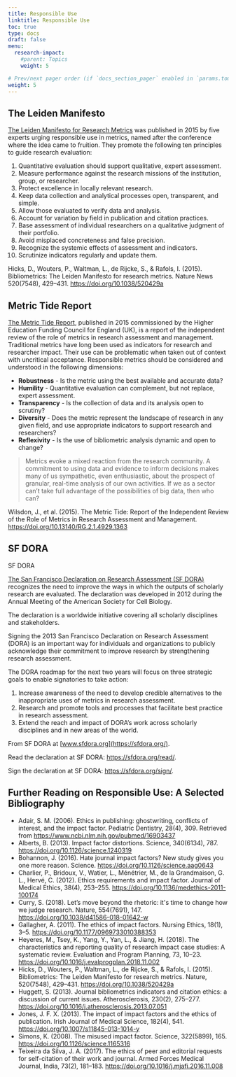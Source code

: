 ```yaml
---
title: Responsible Use
linktitle: Responsible Use
toc: true
type: docs
draft: false
menu:
  research-impact:
    #parent: Topics
    weight: 5

# Prev/next pager order (if `docs_section_pager` enabled in `params.toml`)
weight: 5
---
```

## The Leiden Manifesto
[The Leiden Manifesto for Research Metrics](http://www.leidenmanifesto.org/) was published in 2015 by five experts urging responsible use in metrics, named after the conference where the idea came to fruition. They promote the following ten principles to guide research evaluation:

1. Quantitative evaluation should support qualitative, expert assessment.
2. Measure performance against the research missions of the institution, group, or researcher.
3. Protect excellence in locally relevant research.
4. Keep data collection and analytical processes open, transparent, and simple.
5. Allow those evaluated to verify data and analysis.
6. Account for variation by field in publication and citation practices.
7. Base assessment of individual researchers on a qualitative judgment of their portfolio.
9. Avoid misplaced concreteness and false precision.
10. Recognize the systemic effects of assessment and indicators.
11. Scrutinize indicators regularly and update them.

Hicks, D., Wouters, P., Waltman, L., de Rijcke, S., & Rafols, I. (2015). Bibliometrics: The Leiden Manifesto for research metrics. Nature News 520(7548), 429–431. https://doi.org/10.1038/520429a


## Metric Tide Report

[The Metric Tide Report](https://responsiblemetrics.org/the-metric-tide/), published in 2015 commissioned by the Higher Education Funding Council for England (UK), is a report of the independent review of the role of metrics in research assessment and management. Traditional metrics have long been used as indicators for research and researcher impact. Their use can be problematic when taken out of context with uncritical acceptance. Responsible metrics should be considered and understood in the following dimensions:

* **Robustness** - Is the metric using the best available and accurate data?
* **Humility** - Quantitative evaluation can complement, but not replace, expert assessment. 
* **Transparency** - Is the collection of data and its analysis open to scrutiny?
* **Diversity** - Does the metric represent the landscape of research in any given field, and use appropriate indicators to support research and researchers?
* **Reflexivity** - Is the use of bibliometric analysis dynamic and open to change?


>Metrics evoke a mixed reaction from the research community. A commitment to using data and evidence to inform decisions makes many of us sympathetic, even enthusiastic, about the prospect of granular, real-time analysis of our own activities. If we as a sector can’t take full advantage of the possibilities of big data, then who can? 

Wilsdon, J., et al. (2015). The Metric Tide: Report of the Independent Review of the Role of Metrics in Research Assessment and Management. https://doi.org/10.13140/RG.2.1.4929.1363

## SF DORA


SF DORA

[The San Francisco Declaration on Research Assessment (SF DORA)](https://sfdora.org/) recognizes the need to improve the ways in which the outputs of scholarly research are evaluated. The declaration was developed in 2012 during the Annual Meeting of the American Society for Cell Biology.

The declaration is a worldwide initiative covering all scholarly disciplines and stakeholders.

Signing the 2013 San Francisco Declaration on Research Assessment (DORA) is an important  way for individuals and organizations to publicly acknowledge their commitment to improve research by strengthening research assessment.

The DORA roadmap for the next two years will focus on three strategic goals to enable signatories to take action:

1. Increase awareness of the need to develop credible alternatives to the inappropriate uses of metrics in research assessment.
2. Research and promote tools and processes that facilitate best practice in research assessment.
3. Extend the reach and impact of DORA’s work across scholarly disciplines and in new areas of the world.

From SF DORA at [www.sfdora.org](https://sfdora.org/).

Read the declaration at SF DORA: https://sfdora.org/read/.

Sign the declaration at SF DORA: https://sfdora.org/sign/.

## Further Reading on Responsible Use: A Selected Bibliography



* Adair, S. M. (2006). Ethics in publishing: ghostwriting, conflicts of interest, and the impact factor. Pediatric Dentistry, 28(4), 309. Retrieved from https://www.ncbi.nlm.nih.gov/pubmed/16903437
* Alberts, B. (2013). Impact factor distortions. Science, 340(6134), 787. https://doi.org/10.1126/science.1240319
* Bohannon, J. (2016). Hate journal impact factors? New study gives you one more reason. Science. https://doi.org/10.1126/science.aag0643
* Charlier, P., Bridoux, V., Watier, L., Ménétrier, M., de la Grandmaison, G. L., Hervé, C. (2012). Ethics requirements and impact factor. Journal of Medical Ethics, 38(4), 253–255. https://doi.org/10.1136/medethics-2011-100174
* Curry, S. (2018). Let’s move beyond the rhetoric: it's time to change how we judge research. Nature, 554(7691), 147. https://doi.org/10.1038/d41586-018-01642-w
* Gallagher, A. (2011). The ethics of impact factors. Nursing Ethics, 18(1), 3–5. https://doi.org/10.1177/0969733010388353
* Heyeres, M., Tsey, K., Yang, Y., Yan, L., & Jiang, H. (2018). The characteristics and reporting quality of research impact case studies: A systematic review. Evaluation and Program Planning, 73, 10–23. https://doi.org/10.1016/j.evalprogplan.2018.11.002
* Hicks, D., Wouters, P., Waltman, L., de Rijcke, S., & Rafols, I. (2015). Bibliometrics: The Leiden Manifesto for research metrics. Nature, 520(7548), 429–431. https://doi.org/10.1038/520429a
* Huggett, S. (2013). Journal bibliometrics indicators and citation ethics: a discussion of current issues. Atherosclerosis, 230(2), 275–277. https://doi.org/10.1016/j.atherosclerosis.2013.07.051
* Jones, J. F. X. (2013). The impact of impact factors and the ethics of publication. Irish Journal of Medical Science, 182(4), 541. https://doi.org/10.1007/s11845-013-1014-y
* Simons, K. (2008). The misused impact factor. Science, 322(5899), 165. https://doi.org/10.1126/science.1165316
* Teixeira da Silva, J. A. (2017). The ethics of peer and editorial requests for self-citation of their work and journal. Armed Forces Medical Journal, India, 73(2), 181–183. https://doi.org/10.1016/j.mjafi.2016.11.008  


